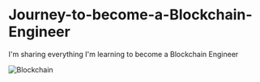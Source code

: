 # Journey-to-become-a-Blockchain-Engineer

I'm sharing everything I'm learning to become a Blockchain Engineer

![Blockchain](/Journey-to-become-a-Blockchain-Engineer/images/main.jpg)

